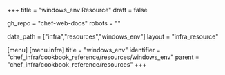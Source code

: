 +++
title = "windows_env Resource"
draft = false

gh_repo = "chef-web-docs"
robots = ""

data_path = ["infra","resources","windows_env"]
layout = "infra_resource"


[menu]
  [menu.infra]
    title = "windows_env"
    identifier = "chef_infra/cookbook_reference/resources/windows_env"
    parent = "chef_infra/cookbook_reference/resources"
+++

<!-- The contents of this page are automatically generated from the windows_env.yaml file in the data directory. -->
<!-- To suggest a change, edit the https://github.com/chef/chef/blob/master/lib/chef/resource/windows_env.rb file
      and submit a pull request to the https://github.com/chef/chef repository. -->
